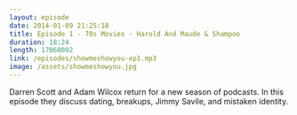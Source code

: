 ```yaml
---
layout: episode
date: 2014-01-09 21:25:18
title: Episode 1 - 70s Movies - Harold And Maude & Shampoo
duration: 18:24
length: 17068092
link: /episodes/showmeshowyou-ep1.mp3
image: /assets/showmeshowyou.jpg
---
```


Darren Scott and Adam Wilcox return for a new season of podcasts. In this episode they discuss dating, breakups, Jimmy Savile, and mistaken identity.

<!-- For episodes with music attribute wih the following line:

 # Music Credits &mdash; [Warm Beer and Cold Women - Tom Waits](https://itunes.apple.com/gb/album/warm-beer-and-cold-women/id285472927?i=285473034)

-->
